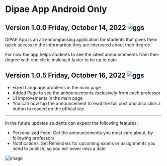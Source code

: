 # Dipae App Android Only

## Version 1.0.0 Friday, October 14, 2022 ![ggs](https://user-images.githubusercontent.com/70096169/195939710-ff1e5c76-b4ed-49fa-a6ab-74c696c00e3c.jpeg)

DIPAE App is an all encompassing application for students that gives them quick access to
the informartion they are interested about their degree.

For now the app helps students to see the latest announcements from their degree with one click,
making it faster to be up to date

## Version 1.0.5 Friday, October 16, 2022 ![ggs](https://user-images.githubusercontent.com/70096169/195939710-ff1e5c76-b4ed-49fa-a6ab-74c696c00e3c.jpeg)

- Fixed Language problems in the main page
- Added Page to see the announcements exclusively from each professor
- UI improvements in the main page
- You can now tap the announcement to read the full post and also click a button to readed on the official site
------------------------------------------------------
In the future updates students can expect the following features:
- Personalized Feed: Get the announcements you most care about, by following professors 
- Notifications: Set Reminders for upcoming exams or assignments you need to publish,
so you will never miss a date

![image](https://user-images.githubusercontent.com/70096169/195937745-dd3d27e6-8a31-4365-86c4-542beb110c84.png)
